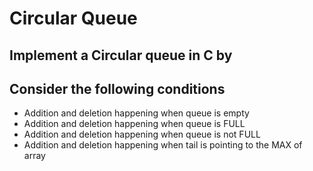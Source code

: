 # Circular Queue 
## Implement a Circular queue in C by 
## Consider the following conditions
* Addition and deletion happening when queue is empty
* Addition and deletion happening when queue is FULL
* Addition and deletion happening when queue is not FULL
* Addition and deletion happening when tail is pointing to the MAX of array
